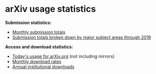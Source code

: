 arXiv usage statistics
======================

**Submission statistics:**

-   [Monthly submission
    totals](https://arxiv.org/stats/monthly_submissions)
-   [Submission totals broken down by major subject areas through
    2019](2019_by_area/index.md)

**Access and download statistics:**

-   [Today's usage for arXiv.org](../../help/faq/today.md) (not
    including mirrors)
-   [Monthly download rates](https://arxiv.org/stats/monthly_downloads)
-   [Annual institutional downloads](../../about/membership.md)
